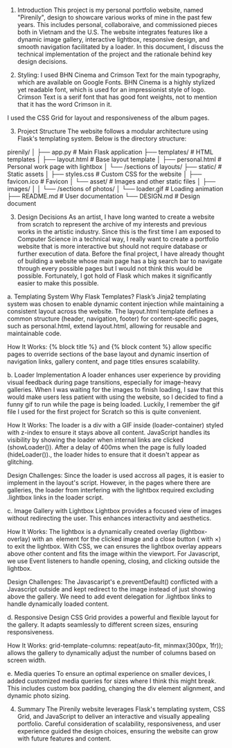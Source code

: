 1. Introduction
This project is my personal portfolio website, named "Pirenily", design to showcare various works of mine in the past few years. This includes personal, collaboraive, and commissioned pieces both in Vietnam and the U.S. The website integrates features like a dynamic image gallery, interactive lightbox, responsive design, and smooth navigation facilitated by a loader. In this document, I discuss the technical implementation of the project and the rationale behind key design decisions.

2. Styling:
I used BHN Cinema and Crimson Text for the main typography, which are available on Google Fonts. BHN Cinema is a highly stylized yet readable font, which is used for an impressionist style of logo. Crimson Text is a serif font that has good font weights, not to mention that it has the word Crimson in it.

I used the CSS Grid for layout and responsiveness of the album pages.

3. Project Structure
The website follows a modular architecture using Flask's templating system. Below is the directory structure:

pirenily/
│
├── app.py                  # Main Flask application
├── templates/              # HTML templates
│   ├── layout.html         # Base layout template
│   ├── personal.html       # Personal work page with lightbox
│   └── /sections of layouts/
├── static/                 # Static assets
│   ├── styles.css          # Custom CSS for the website
│   ├── favicon.ico         # Favicon
│   └── asset/              # Images and other static files
│       ├── images/
│       │   └── /sections of photos/
│       └── loader.gif      # Loading animation
├── README.md               # User documentation
└── DESIGN.md               # Design document

3. Design Decisions
As an artist, I have long wanted to create a website from scratch to represent the archive of my interests and previous works in the artistic industry. Since this is the first time I am exposed to Computer Science in a technical way, I really want to create a portfolio website that is more interactive but should not require database or further execution of data. Before the final project, I have already thought of building a website whose main page has a big search bar to navigate through every possible pages but I would not think this would be possible. Fortunately, I got hold of Flask which makes it significantly easier to make this possible.

a. Templating System
Why Flask Templates? Flask’s Jinja2 templating system was chosen to enable dynamic content injection while maintaining a consistent layout across the website. The layout.html template defines a common structure (header, navigation, footer) for content-specific pages, such as personal.html, extend layout.html, allowing for reusable and maintainable code.

How It Works: {% block title %} and {% block content %} allow specific pages to override sections of the base layout and dynamic insertion of navigation links, gallery content, and page titles ensures scalability.

b. Loader Implementation
A loader enhances user experience by providing visual feedback during page transitions, especially for image-heavy galleries. When I was waiting for the images to finish loading, I saw that this would make users less patient with using the website, so I decided to find a funny gif to run while the page is being loaded. Luckily, I remember the gif file I used for the first project for Scratch so this is quite convenient.

How It Works: The loader is a div with a GIF inside (loader-container) styled with z-index to ensure it stays above all content. JavaScript handles its visibility by showing the loader when internal links are clicked (showLoader()). After a delay of 400ms when the page is fully loaded (hideLoader())., the loader hides to ensure that it doesn't appear as glitching.

Design Challenges: Since the loader is used accross all pages, it is easier to implement in the layout's script. However, in the pages where there are galleries, the loader from interfering with the lightbox required excluding .lightbox links in the loader script.

c. Image Gallery with Lightbox
Lightbox provides a focused view of images without redirecting the user. This enhances interactivity and aesthetics.

How It Works: The lightbox is a dynamically created overlay (lightbox-overlay) with an <img> element for the clicked image and a close button (<span> with &times;) to exit the lightbox. With CSS, we can ensures the lightbox overlay appears above other content and fits the image within the viewport. For Javascript, we use Event listeners to handle opening, closing, and clicking outside the lightbox.

Design Challenges: The Javascaript's e.preventDefault() conflicted with a Javascript outside and kept redirect to the image instead of just showing above the gallery. We need to add event delegation for .lightbox links to handle dynamically loaded content.

d. Responsive Design
CSS Grid provides a powerful and flexible layout for the gallery. It adapts seamlessly to different screen sizes, ensuring responsiveness.

How It Works: grid-template-columns: repeat(auto-fit, minmax(300px, 1fr)); allows the gallery to dynamically adjust the number of columns based on screen width.

e. Media queries
To ensure an optimal experience on smaller devices, I added customized media queries for sizes where I think this might break. This includes custom box padding, changing the div element alignment, and dynamic photo sizing.

4. Summary
The Pirenily website leverages Flask's templating system, CSS Grid, and JavaScript to deliver an interactive and visually appealing portfolio. Careful consideration of scalability, responsiveness, and user experience guided the design choices, ensuring the website can grow with future features and content.
